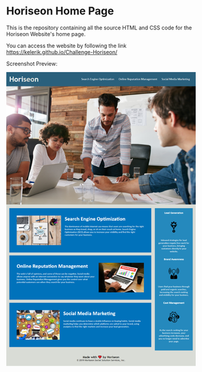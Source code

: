 # Horiseon Home Page
This is the repository containing all the source HTML and CSS code for the Horiseon Website's home page.

You can access the website by following the link https://kelerik.github.io/Challenge-Horiseon/

Screenshot Preview:

![Webpage Screenshot](./assets/images/Horiseon_Homepage_Screenshot.png)